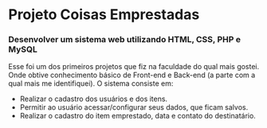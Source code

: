 # Projeto Coisas Emprestadas

### Desenvolver um sistema web utilizando HTML, CSS, PHP e MySQL 

Esse foi um dos primeiros projetos que fiz na faculdade do qual mais gostei. Onde obtive conhecimento básico de Front-end e Back-end (a parte com a
qual mais me identifiquei). O sistema consiste em: 
* Realizar o cadastro dos usuários e dos itens.
* Permitir ao usuário acessar/configurar seus dados, que ficam salvos.
* Realizar o cadastro do item emprestado, data e contato do destinatário.

